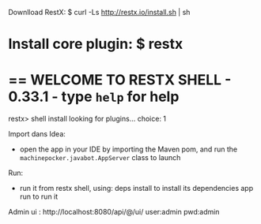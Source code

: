 Downlload RestX:
$ curl -Ls http://restx.io/install.sh | sh

Install core plugin:
$ restx
==========================================================
== WELCOME TO RESTX SHELL - 0.33.1 - type `help` for help
==========================================================
restx> shell install
looking for plugins...
choice: 1

Import dans Idea:  
- open the app in your IDE by importing the Maven pom, and run the
       `machinepocker.javabot.AppServer` class to launch

Run:
- run it from restx shell, using:
      deps install
              to install its dependencies
      app run
              to run it
 
Admin ui :
http://localhost:8080/api/@/ui/ user:admin pwd:admin

